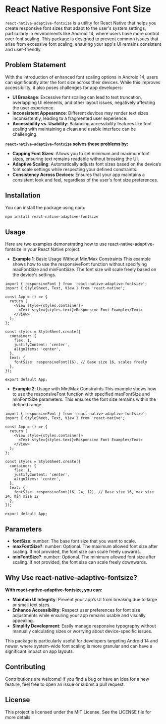 # React Native Responsive Font Size

`react-native-adaptive-fontsize` is a utility for React Native that helps you create responsive font sizes that adapt to the user's system settings, particularly in environments like Android 14, where users have more control over font scaling. This package is designed to prevent common issues that arise from excessive font scaling, ensuring your app's UI remains consistent and user-friendly.

## Problem Statement

With the introduction of enhanced font scaling options in Android 14, users can significantly alter the font size across their devices. While this improves accessibility, it also poses challenges for app developers:

- **UI Breakage**: Excessive font scaling can lead to text truncation, overlapping UI elements, and other layout issues, negatively affecting the user experience.
- **Inconsistent Appearance**: Different devices may render text sizes inconsistently, leading to a fragmented user experience.
- **Accessibility vs. Usability**: Balancing accessibility features like font scaling with maintaining a clean and usable interface can be challenging.

**`react-native-adaptive-fontsize` solves these problems by:**

- **Capping Font Sizes**: Allows you to set minimum and maximum font sizes, ensuring text remains readable without breaking the UI.
- **Adaptive Scaling**: Automatically adjusts font sizes based on the device’s font scale settings while respecting your defined constraints.
- **Consistency Across Devices**: Ensures that your app maintains a consistent look and feel, regardless of the user's font size preferences.

## Installation

You can install the package using npm:

```bash
npm install react-native-adaptive-fontsize
```

## Usage

Here are two examples demonstrating how to use react-native-adaptive-fontsize in your React Native project:

- **Example 1**: Basic Usage Without Min/Max Constraints
  This example shows how to use the responsiveFont function without specifying maxFontSize and minFontSize. The font size will scale freely based on the device's settings.

```
import { responsiveFont } from 'react-native-adaptive-fontsize';
import { StyleSheet, Text, View } from 'react-native';

const App = () => {
  return (
    <View style={styles.container}>
      <Text style={styles.text}>Responsive Font Example</Text>
    </View>
  );
};

const styles = StyleSheet.create({
  container: {
    flex: 1,
    justifyContent: 'center',
    alignItems: 'center',
  },
  text: {
    fontSize: responsiveFont(16), // Base size 16, scales freely
  },
});

export default App;
```

- **Example 2**: Usage with Min/Max Constraints
  This example shows how to use the responsiveFont function with specified maxFontSize and minFontSize parameters. This ensures the font size remains within the defined range:

```
import { responsiveFont } from 'react-native-adaptive-fontsize';
import { StyleSheet, Text, View } from 'react-native';

const App = () => {
  return (
    <View style={styles.container}>
      <Text style={styles.text}>Responsive Font Example</Text>
    </View>
  );
};

const styles = StyleSheet.create({
  container: {
    flex: 1,
    justifyContent: 'center',
    alignItems: 'center',
  },
  text: {
    fontSize: responsiveFont(16, 24, 12), // Base size 16, max size 24, min size 12
  },
});

export default App;
```

## Parameters

- **fontSize**: number: The base font size that you want to scale.
- **maxFontSize?**: number: Optional. The maximum allowed font size after scaling. If not provided, the font size can scale freely upwards.
- **minFontSize?**: number: Optional. The minimum allowed font size after scaling. If not provided, the font size can scale freely downwards.

## Why Use react-native-adaptive-fontsize?

**With react-native-adaptive-fontsize, you can:**

- **Maintain UI Integrity**: Prevent your app’s UI from breaking due to large or small text sizes.
- **Enhance Accessibility**: Respect user preferences for font size adjustments while ensuring your app remains usable and visually appealing.
- **Simplify Development**: Easily manage responsive typography without manually calculating sizes or worrying about device-specific issues.

This package is particularly useful for developers targeting Android 14 and newer, where system-wide font scaling is more granular and can have a significant impact on app layouts.

## Contributing

Contributions are welcome! If you find a bug or have an idea for a new feature, feel free to open an issue or submit a pull request.

## License

This project is licensed under the MIT License. See the LICENSE file for more details.
